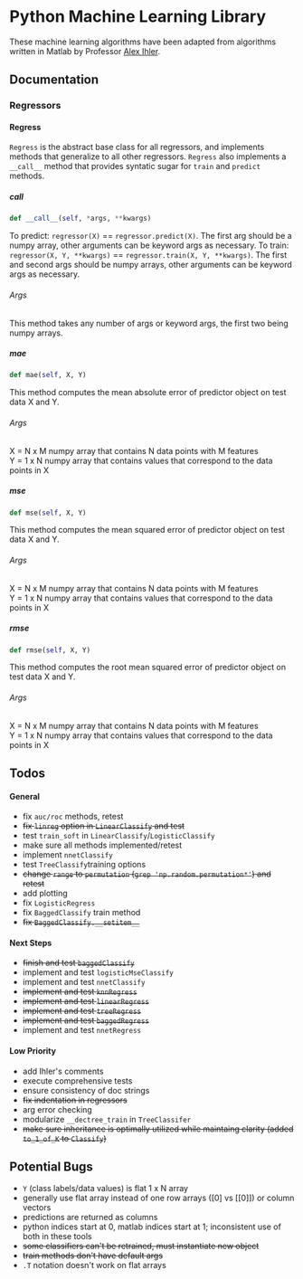 # Python Machine Learning Library

These machine learning algorithms have been adapted from
algorithms written in Matlab by Professor [Alex Ihler](http://www.ics.uci.edu/~ihler/). 


## Documentation

### Regressors

#### Regress

```Regress``` is the abstract base class for all regressors, 
and implements methods that generalize to all other regressors. 
```Regress``` also implements a ```__call__``` method that provides
syntatic sugar for ```train``` and ```predict``` methods.

##### __call__

```python
def __call__(self, *args, **kwargs)
```
To predict: ```regressor(X)``` == ```regressor.predict(X)```. The first arg 
should be a numpy array, other arguments can be keyword args as necessary.
To train: ```regressor(X, Y, **kwargs)``` == ```regressor.train(X, Y, **kwargs)```.
The first and second args should be numpy arrays, other arguments can be keyword args 
as necessary.

###### Args 

This method takes any number of args or keyword args, the first two being numpy arrays.

##### mae

```python
def mae(self, X, Y)
```
This method computes the mean absolute error of predictor object on test data X and Y.

###### Args

X = N x M numpy array that contains N data points with M features
<br>
Y = 1 x N numpy array that contains values that correspond to the data points in X

##### mse

```python
def mse(self, X, Y)
```
This method computes the mean squared error of predictor object on test data X and Y. 

###### Args

X = N x M numpy array that contains N data points with M features
<br>
Y = 1 x N numpy array that contains values that correspond to the data points in X

##### rmse

```python
def rmse(self, X, Y)
```
This method computes the root mean squared error of predictor object on test data X and Y. 

###### Args

X = N x M numpy array that contains N data points with M features
<br>
Y = 1 x N numpy array that contains values that correspond to the data points in X

####


## Todos

#### General


* fix ```auc/roc``` methods, retest
* ~~fix ```linreg``` option in ```LinearClassify``` and test~~
* test ```train_soft``` in ```LinearClassify```/```LogisticClassify```
* make sure all methods implemented/retest
* implement ```nnetClassify``` 
* test ```TreeClassify```training options 
* ~~change ```range``` to ```permutation``` (```grep 'np.random.permutation*'```) and retest~~
* add plotting 
* fix ```LogisticRegress```
* fix ```BaggedClassify``` train method
* ~~fix ```BaggedClassify.__setitem__```~~	

#### Next Steps

* ~~finish and test ```baggedClassify```~~
* implement and test ```logisticMseClassify```
* implement and test ```nnetClassify```
* ~~implement and test ```knnRegress```~~
* ~~implement and test ```linearRegress```~~
* ~~implement and test ```treeRegress```~~
* ~~implement and test ```baggedRegress```~~
* implement and test ```nnetRegress```

#### Low Priority

* add Ihler's comments 
* execute comprehensive tests
* ensure consistency of doc strings
* ~~fix indentation in regressors~~
* arg error checking
* modularize ```__dectree_train``` in ```TreeClassifer```
* ~~make sure inheritance is optimally utilized while maintaing clarity (added ```to_1_of_K``` to ```Classify```)~~


## Potential Bugs

* ```Y``` (class labels/data values) is flat 1 x N array
* generally use flat array instead of one row arrays ([0] vs [[0]]) or column vectors
* predictions are returned as columns
* python indices start at 0, matlab indices start at 1; inconsistent use of both in these tools 
* ~~some classifiers can't be retrained, must instantiate new object~~
* ~~train methods don't have default args~~ 
* ```.T``` notation doesn't work on flat arrays



